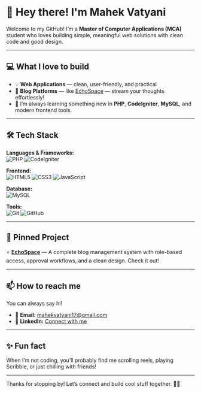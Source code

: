 # 👋 Hey there! I'm Mahek Vatyani

Welcome to my GitHub! I’m a **Master of Computer Applications (MCA)** student who loves building simple, meaningful web solutions with clean code and good design.

---

## 💻 What I love to build

- 💡 **Web Applications** — clean, user-friendly, and practical
- 📝 **Blog Platforms** — like [EchoSpace](https://github.com/Mahekkkk/EchoSpace) — stream your thoughts effortlessly!
- 🌱 I’m always learning something new in **PHP**, **CodeIgniter**, **MySQL**, and modern frontend tools.

---

## 🛠️ Tech Stack

**Languages & Frameworks:**  
![PHP](https://img.shields.io/badge/-PHP-777?style=flat&logo=php) ![CodeIgniter](https://img.shields.io/badge/-CodeIgniter-red?style=flat&logo=codeigniter)

**Frontend:**  
![HTML5](https://img.shields.io/badge/-HTML5-E34F26?style=flat&logo=html5) ![CSS3](https://img.shields.io/badge/-CSS3-1572B6?style=flat&logo=css3) ![JavaScript](https://img.shields.io/badge/-JavaScript-F7DF1E?style=flat&logo=javascript)

**Database:**  
![MySQL](https://img.shields.io/badge/-MySQL-4479A1?style=flat&logo=mysql)

**Tools:**  
![Git](https://img.shields.io/badge/-Git-F05032?style=flat&logo=git) ![GitHub](https://img.shields.io/badge/-GitHub-181717?style=flat&logo=github)

---

## 📌 Pinned Project

⭐ [**EchoSpace**](https://github.com/Mahekkkk/EchoSpace) — A complete blog management system with role-based access, approval workflows, and a clean design. Check it out!

---

## 📫 How to reach me

You can always say hi!  
- 📧 **Email:** [mahekvatyani17@gmail.com](mailto:mahekvatyani17@gmail.com)  
- 💼 **LinkedIn:** [Connect with me](https://www.linkedin.com/in/mahek-vatyani-358a0124a)

---

## ✨ Fun fact

When I’m not coding, you’ll probably find me scrolling reels, playing Scribble, or just chilling with friends!

---

Thanks for stopping by! Let’s connect and build cool stuff together. 🚀✨
